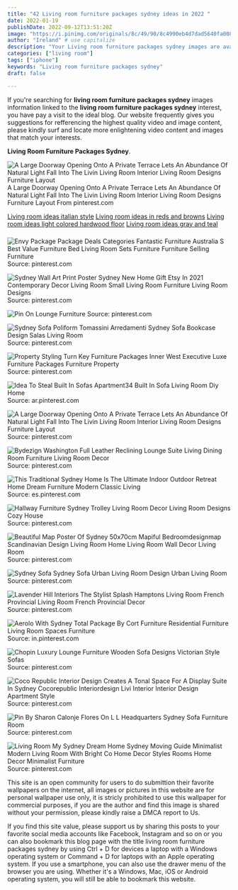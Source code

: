 ```yaml
---
title: "42 Living room furniture packages sydney ideas in 2022 "
date: 2022-01-19
publishDate: 2022-09-12T13:51:20Z
image: "https://i.pinimg.com/originals/8c/49/90/8c4990eb4d7dad5640fa0087a03618c3.png"
author: "Ireland" # use capitalize
description: "Your Living room furniture packages sydney images are available in this site. Living room furniture packages sydney are a topic that is being searched for and liked by netizens now. You can Get the Living room furniture packages sydney files here. Download all free images."
categories: ["living room"]
tags: ["iphone"]
keywords: "Living room furniture packages sydney"
draft: false

---
```


If you're searching for **living room furniture packages sydney** images information linked to the **living room furniture packages sydney** interest, you have pay a visit to the ideal  blog.  Our website frequently  gives you  suggestions  for refferencing  the highest  quality video and image  content, please kindly surf and locate more enlightening video content and images  that match your interests.

**Living Room Furniture Packages Sydney**. 

![A Large Doorway Opening Onto A Private Terrace Lets An Abundance Of Natural Light Fall Into The Livin Living Room Interior Living Room Designs Furniture Layout](https://i.pinimg.com/originals/10/6a/a6/106aa6bf568e3c6fba300243f48ca4ad.jpg "A Large Doorway Opening Onto A Private Terrace Lets An Abundance Of Natural Light Fall Into The Livin Living Room Interior Living Room Designs Furniture Layout")
A Large Doorway Opening Onto A Private Terrace Lets An Abundance Of Natural Light Fall Into The Livin Living Room Interior Living Room Designs Furniture Layout From pinterest.com

[Living room ideas italian style](/living-room-ideas-italian-style/)
[Living room ideas in reds and browns](/living-room-ideas-in-reds-and-browns/)
[Living room ideas light colored hardwood floor](/living-room-ideas-light-colored-hardwood-floor/)
[Living room ideas gray and teal](/living-room-ideas-gray-and-teal/)



### 

 


![Envy Package Package Deals Categories Fantastic Furniture Australia S Best Value Furniture Bed Living Room Sets Furniture Furniture Selling Furniture](https://i.pinimg.com/originals/8f/58/13/8f581371f6357e40be831e56807846da.jpg "Envy Package Package Deals Categories Fantastic Furniture Australia S Best Value Furniture Bed Living Room Sets Furniture Furniture Selling Furniture")
Source: pinterest.com

 

![Sydney Wall Art Print Poster Sydney New Home Gift Etsy In 2021 Contemporary Decor Living Room Small Living Room Furniture Living Room Designs](https://i.pinimg.com/originals/52/e7/5d/52e75db990d5e97377202283b38c27ee.jpg "Sydney Wall Art Print Poster Sydney New Home Gift Etsy In 2021 Contemporary Decor Living Room Small Living Room Furniture Living Room Designs")
Source: pinterest.com

 

![Pin On Lounge Furniture](https://i.pinimg.com/originals/05/e2/85/05e285dd91e20e4fc62cbe8b541b8bb4.jpg "Pin On Lounge Furniture")
Source: pinterest.com

 

![Sydney Sofa Poliform Tomassini Arredamenti Sydney Sofa Bookcase Design Salas Living Room](https://i.pinimg.com/originals/0f/4c/18/0f4c18ac50386de80366ac05fe9d1640.jpg "Sydney Sofa Poliform Tomassini Arredamenti Sydney Sofa Bookcase Design Salas Living Room")
Source: pinterest.com

 

![Property Styling Turn Key Furniture Packages Inner West Executive Luxe Furniture Packages Furniture Property](https://i.pinimg.com/originals/b3/85/3e/b3853ee9286c4f489c3e60246516d368.jpg "Property Styling Turn Key Furniture Packages Inner West Executive Luxe Furniture Packages Furniture Property")
Source: pinterest.com

 

![Idea To Steal Built In Sofas Apartment34 Built In Sofa Living Room Diy Home](https://i.pinimg.com/736x/ef/c3/b2/efc3b2814dfe408b2b88d582512fdd1d.jpg "Idea To Steal Built In Sofas Apartment34 Built In Sofa Living Room Diy Home")
Source: ar.pinterest.com

 

![A Large Doorway Opening Onto A Private Terrace Lets An Abundance Of Natural Light Fall Into The Livin Living Room Interior Living Room Designs Furniture Layout](https://i.pinimg.com/originals/10/6a/a6/106aa6bf568e3c6fba300243f48ca4ad.jpg "A Large Doorway Opening Onto A Private Terrace Lets An Abundance Of Natural Light Fall Into The Livin Living Room Interior Living Room Designs Furniture Layout")
Source: pinterest.com

 

![Bydezign Washington Full Leather Reclining Lounge Suite Living Dining Room Furniture Living Room Decor](https://i.pinimg.com/originals/7c/67/d6/7c67d6dcecdaefa1899d14da99fb19f5.jpg "Bydezign Washington Full Leather Reclining Lounge Suite Living Dining Room Furniture Living Room Decor")
Source: pinterest.com

 

![This Traditional Sydney Home Is The Ultimate Indoor Outdoor Retreat Home Dream Furniture Modern Classic Living](https://i.pinimg.com/originals/31/97/d8/3197d82ab2ffd574c2f50e03087ad82c.jpg "This Traditional Sydney Home Is The Ultimate Indoor Outdoor Retreat Home Dream Furniture Modern Classic Living")
Source: es.pinterest.com

 

![Hallway Furniture Sydney Trolley Living Room Decor Living Room Designs Cozy House](https://i.pinimg.com/originals/05/98/3a/05983a20319881aaaf769e6327550c6b.jpg "Hallway Furniture Sydney Trolley Living Room Decor Living Room Designs Cozy House")
Source: pinterest.com

 

![Beautiful Map Poster Of Sydney 50x70cm Mapiful Bedroomdesignmap Scandinavian Design Living Room Home Living Room Wall Decor Living Room](https://i.pinimg.com/originals/50/58/35/50583529d4177ea980c0d8d229b76e78.jpg "Beautiful Map Poster Of Sydney 50x70cm Mapiful Bedroomdesignmap Scandinavian Design Living Room Home Living Room Wall Decor Living Room")
Source: pinterest.com

 

![Sydney Sofa Sydney Sofa Urban Living Room Design Urban Living Room](https://i.pinimg.com/474x/d7/cb/38/d7cb38f5f4a01ee51c50072f19fc11d6.jpg "Sydney Sofa Sydney Sofa Urban Living Room Design Urban Living Room")
Source: pinterest.com

 

![Lavender Hill Interiors The Stylist Splash Hamptons Living Room French Provincial Living Room French Provincial Decor](https://i.pinimg.com/originals/c4/6b/3a/c46b3afad894d452ce2ecf0d2ecb98d9.jpg "Lavender Hill Interiors The Stylist Splash Hamptons Living Room French Provincial Living Room French Provincial Decor")
Source: pinterest.com

 

![Aerolo With Sydney Total Package By Cort Furniture Residential Furniture Living Room Spaces Furniture](https://i.pinimg.com/originals/b4/11/a5/b411a59af9a860c5ba8b3d3d45b0dfc7.jpg "Aerolo With Sydney Total Package By Cort Furniture Residential Furniture Living Room Spaces Furniture")
Source: in.pinterest.com

 

![Chopin Luxury Lounge Furniture Wooden Sofa Designs Victorian Style Sofas](https://i.pinimg.com/originals/60/61/05/606105a69b61b4f650f949d554d2257a.jpg "Chopin Luxury Lounge Furniture Wooden Sofa Designs Victorian Style Sofas")
Source: pinterest.com

 

![Coco Republic Interior Design Creates A Tonal Space For A Display Suite In Sydney Cocorepublic Interiordesign Livi Interior Interior Design Apartment Style](https://i.pinimg.com/originals/c1/88/2a/c1882ab468c30572d28b105c405bf2a7.jpg "Coco Republic Interior Design Creates A Tonal Space For A Display Suite In Sydney Cocorepublic Interiordesign Livi Interior Interior Design Apartment Style")
Source: pinterest.com

 

![Pin By Sharon Calonje Flores On L L Headquarters Sydney Sofa Furniture Room](https://i.pinimg.com/originals/7f/18/69/7f1869520fae819aa2ad0573a26a15b9.png "Pin By Sharon Calonje Flores On L L Headquarters Sydney Sofa Furniture Room")
Source: pinterest.com

 

![Living Room My Sydney Dream Home Sydney Moving Guide Minimalist Modern Living Room With Bright Co Home Decor Styles Rooms Home Decor Minimalist Furniture](https://i.pinimg.com/originals/8c/49/90/8c4990eb4d7dad5640fa0087a03618c3.png "Living Room My Sydney Dream Home Sydney Moving Guide Minimalist Modern Living Room With Bright Co Home Decor Styles Rooms Home Decor Minimalist Furniture")
Source: pinterest.com

 

This site is an open community for users to do submittion their favorite wallpapers on the internet, all images or pictures in this website are for personal wallpaper use only, it is stricly prohibited to use this wallpaper for commercial purposes, if you are the author and find this image is shared without your permission, please kindly raise a DMCA report to Us.

If you find this site value, please support us by sharing this posts to your favorite social media accounts like Facebook, Instagram and so on or you can also bookmark this blog page with the title living room furniture packages sydney by using Ctrl + D for devices a laptop with a Windows operating system or Command + D for laptops with an Apple operating system. If you use a smartphone, you can also use the drawer menu of the browser you are using. Whether it's a Windows, Mac, iOS or Android operating system, you will still be able to bookmark this website.

